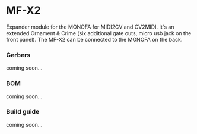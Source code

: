 # MF-X2

Expander module for the MONOFA for MIDI2CV and CV2MIDI. It's an extended Ornament & Crime (six additional gate outs, micro usb jack on the front panel). The MF-X2 can be connected to the MONOFA on the back. 

<h3>Gerbers</h3>
coming soon...

<h3>BOM</h3>

coming soon...
<br />

<h3>Build guide</h3>

coming soon...
<br /><br />
